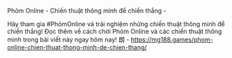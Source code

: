 Phỏm Online - Chiến thuật thông minh để chiến thắng - 

Hãy tham gia #PhỏmOnline và trải nghiệm những chiến thuật thông minh để chiến thắng! Đọc thêm về cách chơi Phỏm Online và các chiến thuật thông minh trong bài viết này ngay hôm nay! 朗 - https://mg188.games/phom-online-chien-thuat-thong-minh-de-chien-thang/

